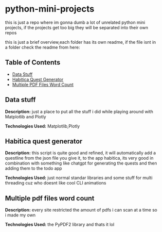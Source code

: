 # python-mini-projects

this is just a repo where im gonna dumb a lot of unrelated python mini projects, if the projects get too big they will be separated into their own repos

this is just a brief overview,each folder has its own readme, if the file isnt in a folder check the readme from here:
## Table of Contents
- [Data Stuff](#data-stuff)
- [Habitica Quest Generator](#habitica-quest-generator)
- [Multiple PDF Files Word Count](#multiple-pdf-files-word-count)
## Data stuff

**Description:** just a place to put all the stuff i did while playing around with Matplotlib and Plotly

**Technologies Used:** Matplotlib,Plotly

## Habitica quest generator

**Description:** this script is quite good and refined, it will automatically add a questline from the json file you give it, to the app habitica, its very good in combination with something like chatgpt for generating the quests and then adding them to the todo app

**Technologies Used:** just normal standar libraries and some stuff for multi threading cuz who doesnt like cool CLI animations

## Multiple pdf files word count

**Description:** every site restricted the amount of pdfs i can scan at a time so i made my own 

**Technologies Used:** the PyPDF2 library and thats it lol
